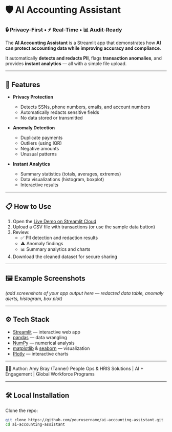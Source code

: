 # 🛡️ AI Accounting Assistant

### 🔒 Privacy-First • ⚡ Real-Time • 📊 Audit-Ready

The **AI Accounting Assistant** is a Streamlit app that demonstrates how **AI can protect accounting data while improving accuracy and compliance**.  

It automatically **detects and redacts PII**, flags **transaction anomalies**, and provides **instant analytics** — all with a simple file upload.

---

## 🎯 Features

- **Privacy Protection**
  - Detects SSNs, phone numbers, emails, and account numbers  
  - Automatically redacts sensitive fields  
  - No data stored or transmitted  

- **Anomaly Detection**
  - Duplicate payments  
  - Outliers (using IQR)  
  - Negative amounts  
  - Unusual patterns  

- **Instant Analytics**
  - Summary statistics (totals, averages, extremes)  
  - Data visualizations (histogram, boxplot)  
  - Interactive results  

---

## 📋 How to Use

1. Open the [Live Demo on Streamlit Cloud](https://ai-accounting-assistant-9sa7dkfi2llxvt8ng4shm7.streamlit.app/)  
2. Upload a CSV file with transactions (or use the sample data button)  
3. Review:
   - ✅ PII detection and redaction results  
   - ⚠️ Anomaly findings  
   - 📊 Summary analytics and charts  
4. Download the cleaned dataset for secure sharing  

---

## 🖼️ Example Screenshots

*(add screenshots of your app output here — redacted data table, anomaly alerts, histogram, box plot)*

---

## ⚙️ Tech Stack

- [Streamlit](https://streamlit.io/) — interactive web app  
- [pandas](https://pandas.pydata.org/) — data wrangling  
- [NumPy](https://numpy.org/) — numerical analysis  
- [matplotlib](https://matplotlib.org/) & [seaborn](https://seaborn.pydata.org/) — visualization  
- [Plotly](https://plotly.com/python/) — interactive charts  

---

👩‍💻 Author: Amy Bray (Tanner)
People Ops & HRIS Solutions | AI + Engagement | Global Workforce Programs

---

## 🛠️ Local Installation

Clone the repo:
```bash
git clone https://github.com/yourusername/ai-accounting-assistant.git
cd ai-accounting-assistant
